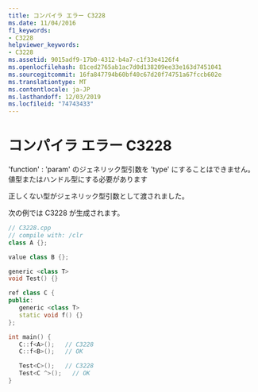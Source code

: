 ```yaml
---
title: コンパイラ エラー C3228
ms.date: 11/04/2016
f1_keywords:
- C3228
helpviewer_keywords:
- C3228
ms.assetid: 9015adf9-17b0-4312-b4a7-c1f33e4126f4
ms.openlocfilehash: 81ced2765ab1ac7d0d138209ee33e163d7451041
ms.sourcegitcommit: 16fa847794b60bf40c67d20f74751a67fccb602e
ms.translationtype: MT
ms.contentlocale: ja-JP
ms.lasthandoff: 12/03/2019
ms.locfileid: "74743433"
---
```

# <a name="compiler-error-c3228"></a>コンパイラ エラー C3228

'function' : 'param' のジェネリック型引数を 'type' にすることはできません。値型またはハンドル型にする必要があります

正しくない型がジェネリック型引数として渡されました。

次の例では C3228 が生成されます。

```cpp
// C3228.cpp
// compile with: /clr
class A {};

value class B {};

generic <class T>
void Test() {}

ref class C {
public:
   generic <class T>
   static void f() {}
};

int main() {
   C::f<A>();   // C3228
   C::f<B>();   // OK

   Test<C>();   // C3228
   Test<C ^>();   // OK
}
```
